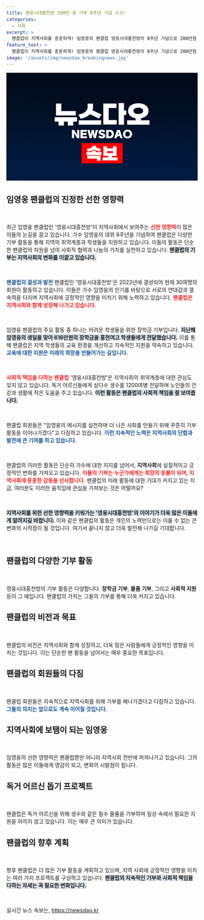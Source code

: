 ```yaml
---
title: 영웅시대홍천방 200만 원 기부 8주년 기념 소식!
categories:
  - 사회
excerpt: >
  팬클럽이 지역사회를 훈훈하게! 임영웅의 팬클럽 영웅시대홍천방이 8주년 기념으로 200만원 기부 및 616만원 장학금 후원, 독거어르신에 생수 전달 등 선한 영향력을 펼치고 있습니다.
feature_text: >
  팬클럽이 지역사회를 훈훈하게! 임영웅의 팬클럽 영웅시대홍천방이 8주년 기념으로 200만원 기부 및 616만원 장학금 후원, 독거어르신에 생수 전달 등 선한 영향력을 펼치고 있습니다.
image: '/assets/img/newsdao_breakingnews.jpg'
---
```


<p><img src="/assets/img/newsdao_breakingnews.jpg" alt="implanttips 속보" /></p>

<h2 data-ke-size="size26">임영웅 팬클럽의 진정한 선한 영향력</h2>

<p data-ke-size="size16">&nbsp;</p>

<p>최근 임영웅 팬클럽인 '영웅시대홍천방'이 지역사회에서 보여주는 <b><span style="color: #ee2323;">선한 영향력</span></b>이 많은 이들의 눈길을 끌고 있습니다. 가수 임영웅의 데뷔 8주년을 기념하여 팬클럽은 다양한 기부 활동을 통해 지역의 취약계층과 학생들을 지원하고 있습니다. 이들의 활동은 단순한 팬클럽의 차원을 넘어 사회적 협력과 나눔의 가치를 실천하고 있습니다. <b><span style="background-color: #21538527;">팬클럽의 기부는 지역사회의 변화를 이끌고 있습니다.</span></b> </p>

<p data-ke-size="size16">&nbsp;</p>

<p><b><span style="color: #1a5490;">팬클럽의 결성과 발전</span></b> 팬클럽인 '영웅시대홍천방'은 2022년에 결성되어 현재 30여명의 회원이 활동하고 있습니다. 이들은 가수 임영웅의 인기를 바탕으로 서로의 연대감과 결속력을 다지며 지역사회에 긍정적인 영향을 미치기 위해 노력하고 있습니다. <b><span style="color: #ee2323;">팬클럽은 지역사회와 함께 성장해 나가고 있습니다.</span></b></p>

<p data-ke-size="size16">&nbsp;</p>

<p>임영웅 팬클럽의 주요 활동 중 하나는 어려운 학생들을 위한 장학금 기부입니다. <b><span style="background-color: #21538527;">지난해 임영웅의 생일을 맞아 616만원의 장학금을 홍천여고 학생들에게 전달했습니다.</span></b> 이를 통해 팬클럽은 지역 학생들의 교육 환경을 개선하고 지속적인 지원을 약속하고 있습니다. <b><span style="color: #1a5490;">교육에 대한 지원은 미래의 희망을 만들어가는 길입니다.</span></b></p>

<p data-ke-size="size16">&nbsp;</p>

<p><b><span style="color: #ee2323;">사회적 책임을 다하는 팬클럽</span></b> '영웅시대홍천방'은 지역사회의 취약계층에 대한 관심도 잊지 않고 있습니다. 독거 어르신들에게 삼다수 생수를 1200여병 전달하며 노인들의 건강과 생활에 작은 도움을 주고 있습니다. <b><span style="background-color: #21538527;">이런 활동은 팬클럽의 사회적 책임을 잘 보여줍니다.</span></b></p>

<p data-ke-size="size16">&nbsp;</p>

<p>팬클럽 회원들은 "임영웅의 메시지를 실천하며 더 나은 사회를 만들기 위해 꾸준히 기부 활동을 이어나가겠다"고 다짐하고 있습니다. <b><span style="color: #1a5490;">이런 지속적인 노력은 지역사회의 단합과 발전에 큰 기여를 하고 있습니다.</span></b></p>

<p data-ke-size="size16">&nbsp;</p>

<p>팬클럽의 이러한 활동은 단순히 가수에 대한 지지를 넘어서, <b>지역사회</b>에 실질적이고 긍정적인 변화를 가져오고 있습니다. <b><span style="color: #ee2323;">이들의 기부는 누군가에게는 희망의 등불이 되며, 지역사회에 훈훈한 감동을 선사합니다.</span></b> 팬클럽의 미래 활동에 대한 기대가 커지고 있는 지금, 여러분도 이러한 움직임에 관심을 가져보는 것은 어떨까요?</p>

<p data-ke-size="size16">&nbsp;</p>

<p><b><span style="background-color: #21538527;">지역사회를 위한 선한 영향력을 키워가는 '영웅시대홍천방'의 이야기가 더욱 많은 이들에게 알려지길 바랍니다.</span></b> 이와 같은 팬클럽의 활동은 개인의 노력만으로는 이룰 수 없는 큰 변화의 시작점이 될 것입니다. 여기서 끝나지 않고 더욱 발전해 나가길 기대합니다. </p>

<p data-ke-size="size16">&nbsp;</p>

<h2 data-ke-size="size26">팬클럽의 다양한 기부 활동</h2>

<p data-ke-size="size16">&nbsp;</p>

<p>영웅시대홍천방의 기부 활동은 다양합니다. <b>장학금 기부</b>, <b>물품 기부</b>, 그리고 <b>사회적 지원</b> 등이 그 예입니다. 팬클럽의 가치는 그들의 기부를 통해 더욱 커지고 있습니다.</p>

<h2 data-ke-size="size26">팬클럽의 비전과 목표</h2>

<p data-ke-size="size16">&nbsp;</p>

<p>팬클럽의 비전은 지역사회와 함께 성장하고, 더욱 많은 사람들에게 긍정적인 영향을 미치는 것입니다. 이는 단순한 팬 활동을 넘어서는 매우 중요한 목표입니다.</p>

<h2 data-ke-size="size26">팬클럽의 회원들의 다짐</h2>

<p data-ke-size="size16">&nbsp;</p>

<p>팬클럽 회원들은 지속적으로 지역사회를 위해 기부를 해나가겠다고 다짐하고 있습니다. <b><span style="color: #1a5490;">그들의 의지는 앞으로도 계속 이어질 것입니다.</span></b></p>

<h2 data-ke-size="size26">지역사회에 보탬이 되는 임영웅</h2>

<p data-ke-size="size16">&nbsp;</p>

<p>임영웅의 선한 영향력은 팬클럽뿐만 아니라 지역사회 전반에 퍼져나가고 있습니다. 그의 활동은 많은 이들에게 영감이 되고, 변화의 시발점이 됩니다.</p>

<h2 data-ke-size="size26">독거 어르신 돕기 프로젝트</h2>

<p data-ke-size="size16">&nbsp;</p>

<p>팬클럽은 독거 어르신을 위해 생수와 같은 필수 물품을 기부하며 일상 속에서 필요한 지원을 아끼지 않고 있습니다. 이는 매우 큰 의미가 있습니다.</p>

<h2 data-ke-size="size26">팬클럽의 향후 계획</h2>

<p data-ke-size="size16">&nbsp;</p>

<p>향후 팬클럽은 더 많은 기부 활동을 계획하고 있으며, 지역 사회에 긍정적인 영향을 미치는 여러 가지 프로젝트를 구상하고 있습니다. <b><span style="background-color: #21538527;">팬클럽의 지속적인 기부와 사회적 책임을 다하는 자세는 꼭 필요한 변화입니다.</span></b></p>

<p data-ke-size="size16">&nbsp;</p>
실시간 뉴스 속보는, <a href="https://newsdao.kr" rel="dofollow">https://newsdao.kr</a>


